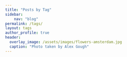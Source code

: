 ```yaml
---
title: "Posts by Tag"
sidebar:
    nav: "blog"
permalink: /tags/
layout: tags
author_profile: true
header:
  overlay_image: /assets/images/flowers-amsterdam.jpg
  caption: "Photo taken by Alex Gough"
---
```

